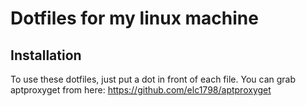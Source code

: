 # Dotfiles for my linux machine

## Installation
To use these dotfiles, just put a dot in front of each file.
You can grab aptproxyget from here: https://github.com/elc1798/aptproxyget

